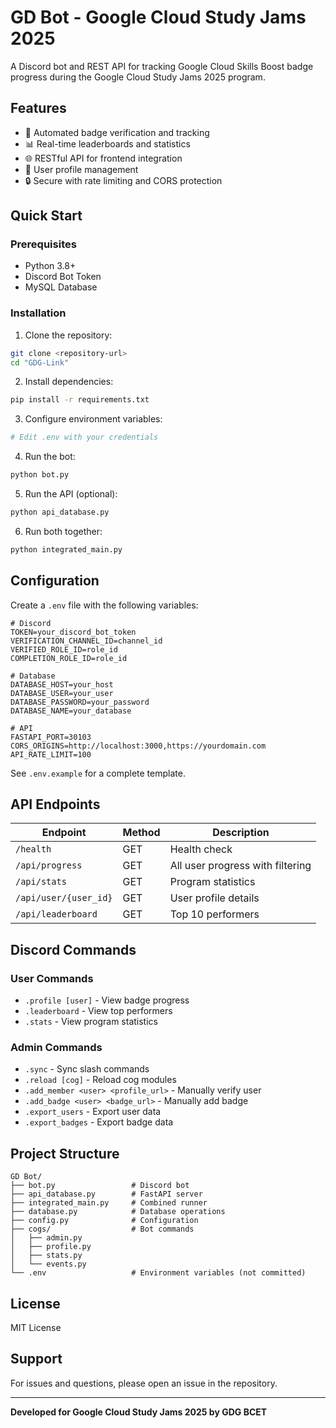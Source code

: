 # GD Bot - Google Cloud Study Jams 2025

A Discord bot and REST API for tracking Google Cloud Skills Boost badge progress during the Google Cloud Study Jams 2025 program.

## Features

- 🎯 Automated badge verification and tracking
- 📊 Real-time leaderboards and statistics
- 🌐 RESTful API for frontend integration
- 👥 User profile management
- 🔒 Secure with rate limiting and CORS protection

## Quick Start

### Prerequisites

- Python 3.8+
- Discord Bot Token
- MySQL Database

### Installation

1. Clone the repository:

```bash
git clone <repository-url>
cd "GDG-Link"
```

2. Install dependencies:

```bash
pip install -r requirements.txt
```

3. Configure environment variables:

```bash
# Edit .env with your credentials
```

4. Run the bot:

```bash
python bot.py
```

5. Run the API (optional):

```bash
python api_database.py
```

6. Run both together:

```bash
python integrated_main.py
```

## Configuration

Create a `.env` file with the following variables:

```env
# Discord
TOKEN=your_discord_bot_token
VERIFICATION_CHANNEL_ID=channel_id
VERIFIED_ROLE_ID=role_id
COMPLETION_ROLE_ID=role_id

# Database
DATABASE_HOST=your_host
DATABASE_USER=your_user
DATABASE_PASSWORD=your_password
DATABASE_NAME=your_database

# API
FASTAPI_PORT=30103
CORS_ORIGINS=http://localhost:3000,https://yourdomain.com
API_RATE_LIMIT=100
```

See `.env.example` for a complete template.

## API Endpoints

| Endpoint              | Method | Description                      |
| --------------------- | ------ | -------------------------------- |
| `/health`             | GET    | Health check                     |
| `/api/progress`       | GET    | All user progress with filtering |
| `/api/stats`          | GET    | Program statistics               |
| `/api/user/{user_id}` | GET    | User profile details             |
| `/api/leaderboard`    | GET    | Top 10 performers                |

## Discord Commands

### User Commands

- `.profile [user]` - View badge progress
- `.leaderboard` - View top performers
- `.stats` - View program statistics

### Admin Commands

- `.sync` - Sync slash commands
- `.reload [cog]` - Reload cog modules
- `.add_member <user> <profile_url>` - Manually verify user
- `.add_badge <user> <badge_url>` - Manually add badge
- `.export_users` - Export user data
- `.export_badges` - Export badge data

## Project Structure

```
GD Bot/
├── bot.py                 # Discord bot
├── api_database.py        # FastAPI server
├── integrated_main.py     # Combined runner
├── database.py            # Database operations
├── config.py              # Configuration
├── cogs/                  # Bot commands
│   ├── admin.py
│   ├── profile.py
│   ├── stats.py
│   └── events.py
└── .env                   # Environment variables (not committed)
```

## License

MIT License

## Support

For issues and questions, please open an issue in the repository.

---

**Developed for Google Cloud Study Jams 2025 by GDG BCET**

